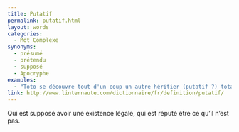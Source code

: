 ```yaml
---
title: Putatif
permalink: putatif.html
layout: words
categories:
  - Mot Complexe
synonyms:
  - présumé
  - prétendu
  - supposé
  - Apocryphe
examples:
  - "Toto se découvre tout d'un coup un autre héritier (putatif ?) totalement méconnu qui vient réclamer sa part. (cf. Histoires)"
link: http://www.linternaute.com/dictionnaire/fr/definition/putatif/
---
```


Qui est supposé avoir une existence légale, qui est réputé être ce qu’il n’est pas.
